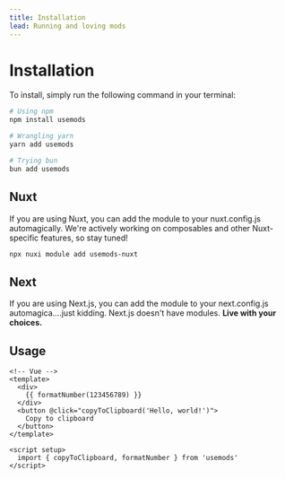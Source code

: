 ```yaml
---
title: Installation
lead: Running and loving mods
---
```


# Installation
To install, simply run the following command in your terminal:
```bash
# Using npm
npm install usemods

# Wrangling yarn
yarn add usemods

# Trying bun
bun add usemods
```

## Nuxt
If you are using Nuxt, you can add the module to your nuxt.config.js automagically. We're actively working on composables and other Nuxt-specific features, so stay tuned!

```bash
npx nuxi module add usemods-nuxt
```

## Next
If you are using Next.js, you can add the module to your next.config.js automagica....just kidding. Next.js doesn't have modules. **Live with your choices.**

## Usage
```vue
<!-- Vue -->
<template>
  <div>
    {{ formatNumber(123456789) }}
  </div>
  <button @click="copyToClipboard('Hello, world!')">
    Copy to clipboard
  </button>
</template>

<script setup>
  import { copyToClipboard, formatNumber } from 'usemods'
</script>
```
